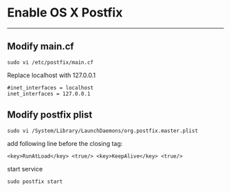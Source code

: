 # Enable OS X Postfix
------
## Modify main.cf
```
sudo vi /etc/postfix/main.cf
```
Replace localhost with 127.0.0.1
```
#inet_interfaces = localhost
inet_interfaces = 127.0.0.1
```
## Modify postfix plist
```
sudo vi /System/Library/LaunchDaemons/org.postfix.master.plist
```
add following line before the closing </dict> tag:
```
<key>RunAtLoad</key> <true/> <key>KeepAlive</key> <true/>
```
start service
```
sudo postfix start
```

